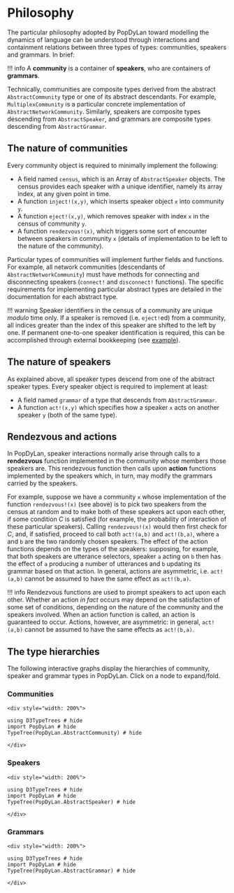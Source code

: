 # Philosophy

The particular philosophy adopted by PopDyLan toward modelling the dynamics of language can be understood through interactions and containment relations between three types of types: communities, speakers and grammars. In brief:

!!! info
    A **community** is a container of **speakers**, who are containers of **grammars**.

Technically, communities are composite types derived from the abstract `AbstractCommunity` type or one of its abstract descendants. For example, `MultiplexCommunity` is a particular concrete implementation of `AbstractNetworkCommunity`. Similarly, speakers are composite types descending from `AbstractSpeaker`, and grammars are composite types descending from `AbstractGrammar`.


## The nature of communities

Every community object is required to minimally implement the following:

* A field named `census`, which is an Array of `AbstractSpeaker` objects. The census provides each speaker with a unique identifier, namely its array index, at any given point in time.
* A function `inject!(x,y)`, which inserts speaker object `x` into community `y`.
* A function `eject!(x,y)`, which removes speaker with index `x` in the census of community `y`.
* A function `rendezvous!(x)`, which triggers some sort of encounter between speakers in community `x` (details of implementation to be left to the nature of the community).

Particular types of communities will implement further fields and functions. For example, all network communities (descendants of `AbstractNetworkCommunity`) must have methods for connecting and disconnecting speakers (`connect!` and `disconnect!` functions). The specific requirements for implementing particular abstract types are detailed in the documentation for each abstract type.

!!! warning
    Speaker identifiers in the census of a community are unique *modulo* time only. If a speaker is removed (i.e. `eject!`ed) from a community, all indices greater than the index of this speaker are shifted to the left by one. If permanent one-to-one speaker identification is required, this can be accomplished through external bookkeeping (see [example](FIXME)).


## The nature of speakers

As explained above, all speaker types descend from one of the abstract speaker types. Every speaker object is required to implement at least:

* A field named `grammar` of a type that descends from `AbstractGrammar`.
* A function `act!(x,y)` which specifies how a speaker `x` acts on another speaker `y` (both of the same type).


## Rendezvous and actions

In PopDyLan, speaker interactions normally arise through calls to a **rendezvous** function implemented in the community whose members those speakers are. This rendezvous function then calls upon **action** functions implemented by the speakers which, in turn, may modify the grammars carried by the speakers.

For example, suppose we have a community `x` whose implementation of the function `rendezvous!(x)` (see above) is to pick two speakers from the census at random and to make both of these speakers act upon each other, if some condition *C* is satisfied (for example, the probability of interaction of these particular speakers). Calling `rendezvous!(x)` would then first check for *C*, and, if satisfied, proceed to call both `act!(a,b)` and `act!(b,a)`, where `a` and `b` are the two randomly chosen speakers. The effect of the action functions depends on the types of the speakers: supposing, for example, that both speakers are utterance selectors, speaker `a` acting on `b` then has the effect of `a` producing a number of utterances and `b` updating its grammar based on that action. In general, actions are asymmetric, i.e. `act!(a,b)` cannot be assumed to have the same effect as `act!(b,a)`.

!!! info
    Rendezvous functions are used to prompt speakers to act upon each other. Whether an action *in fact* occurs may depend on the satisfaction of some set of conditions, depending on the nature of the community and the speakers involved. When an action function is called, an action is guaranteed to occur. Actions, however, are asymmetric: in general, `act!(a,b)` cannot be assumed to have the same effects as `act!(b,a)`.


## The type hierarchies

The following interactive graphs display the hierarchies of community, speaker and grammar types in PopDyLan. Click on a node to expand/fold.

### Communities

```@raw html
<div style="width: 200%">
```
```@example
using D3TypeTrees # hide
import PopDyLan # hide
TypeTree(PopDyLan.AbstractCommunity) # hide
```
```@raw html
</div>
```

### Speakers

```@raw html
<div style="width: 200%">
```
```@example
using D3TypeTrees # hide
import PopDyLan # hide
TypeTree(PopDyLan.AbstractSpeaker) # hide
```
```@raw html
</div>
```

### Grammars

```@raw html
<div style="width: 200%">
```
```@example
using D3TypeTrees # hide
import PopDyLan # hide
TypeTree(PopDyLan.AbstractGrammar) # hide
```
```@raw html
</div>
```
